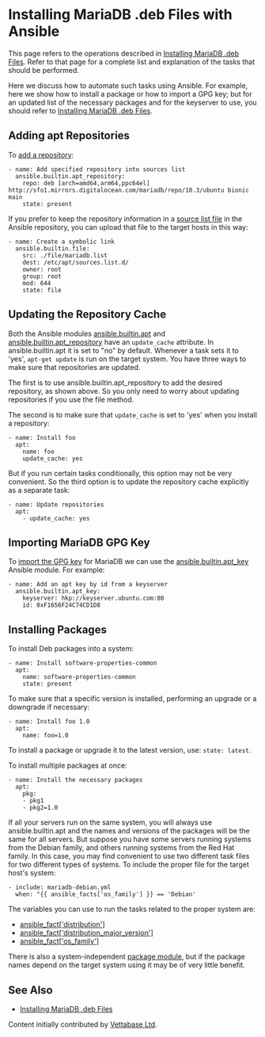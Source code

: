
# Installing MariaDB .deb Files with Ansible

This page refers to the operations described in [Installing MariaDB .deb Files](../../installing-mariadb-deb-files.md). Refer to that page for a complete list and explanation of the tasks that should be performed.


Here we discuss how to automate such tasks using Ansible. For example, here we show how to install a package or how to import a GPG key; but for an updated list of the necessary packages and for the keyserver to use, you should refer to [Installing MariaDB .deb Files](../../installing-mariadb-deb-files.md).


## Adding apt Repositories


To [add a repository](../../installing-mariadb-deb-files.md#executing-add-apt-repository):


```
- name: Add specified repository into sources list
  ansible.builtin.apt_repository:
    repo: deb [arch=amd64,arm64,ppc64el] http://sfo1.mirrors.digitalocean.com/mariadb/repo/10.3/ubuntu bionic main
    state: present
```

If you prefer to keep the repository information in a [source list file](../../installing-mariadb-deb-files.md#creating-a-source-list-file) in the Ansible repository, you can upload that file to the target hosts in this way:


```
- name: Create a symbolic link
  ansible.builtin.file:
    src: ./file/mariadb.list
    dest: /etc/apt/sources.list.d/
    owner: root
    group: root
    mod: 644
    state: file
```

## Updating the Repository Cache


Both the Ansible modules [ansible.builtin.apt](https://docs.ansible.com/ansible/latest/collections/ansible/builtin/apt_module.html) and [ansible.builtin.apt_repository](https://docs.ansible.com/ansible/latest/collections/ansible/builtin/apt_repository_module.html) have an `update_cache` attribute. In ansible.builtin.apt it is set to "no" by default. Whenever a task sets it to 'yes', `apt-get update` is run on the target system. You have three ways to make sure that repositories are updated.


The first is to use ansible.builtin.apt_repository to add the desired repository, as shown above. So you only need to worry about updating repositories if you use the file method.


The second is to make sure that `update_cache` is set to 'yes' when you install a repository:


```
- name: Install foo
  apt:
    name: foo
    update_cache: yes
```

But if you run certain tasks conditionally, this option may not be very convenient. So the third option is to update the repository cache explicitly as a separate task:


```
- name: Update repositories
  apt:
    - update_cache: yes
```

## Importing MariaDB GPG Key


To [import the GPG key](../../installing-mariadb-deb-files.md#importing-the-mariadb-gpg-public-key) for MariaDB we can use the [ansible.builtin.apt_key](https://docs.ansible.com/ansible/latest/collections/ansible/builtin/apt_key_module.html) Ansible module. For example:


```
- name: Add an apt key by id from a keyserver
  ansible.builtin.apt_key:
    keyserver: hkp://keyserver.ubuntu.com:80
    id: 0xF1656F24C74CD1D8
```

## Installing Packages


To install Deb packages into a system:


```
- name: Install software-properties-common
  apt:
    name: software-properties-common
    state: present
```

To make sure that a specific version is installed, performing an upgrade or a downgrade if necessary:


```
- name: Install foo 1.0
  apt:
    name: foo=1.0
```

To install a package or upgrade it to the latest version, use: `state: latest`.


To install multiple packages at once:


```
- name: Install the necessary packages
  apt:
    pkg:
    - pkg1
    - pkg2=1.0
```

If all your servers run on the same system, you will always use ansible.builtin.apt and the names and versions of the packages will be the same for all servers. But suppose you have some servers running systems from the Debian family, and others running systems from the Red Hat family. In this case, you may find convenient to use two different task files for two different types of systems. To include the proper file for the target host's system:


```
- include: mariadb-debian.yml
  when: "{{ ansible_facts['os_family'] }} == 'Debian'
```

The variables you can use to run the tasks related to the proper system are:


* [ansible_fact['distribution']](https://docs.ansible.com/ansible/latest/user_guide/playbooks_conditionals.html#ansible-facts-distribution)
* [ansible_fact['distribution_major_version']](https://docs.ansible.com/ansible/latest/user_guide/playbooks_conditionals.html#ansible-facts-distribution-major-version)
* [ansible_fact['os_family']](https://docs.ansible.com/ansible/latest/user_guide/playbooks_conditionals.html#ansible-facts-os-family)


There is also a system-independent [package module](https://docs.ansible.com/ansible/latest/collections/ansible/builtin/package_module.html), but if the package names depend on the target system using it may be of very little benefit.


## See Also


* [Installing MariaDB .deb Files](../../installing-mariadb-deb-files.md)



Content initially contributed by [Vettabase Ltd](https://vettabase.com/).

